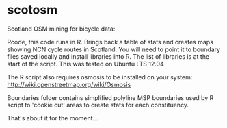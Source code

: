 scotosm
=======

Scotland OSM mining for bicycle data:

Rcode, this code runs in R. Brings back a table of stats and creates maps showing NCN cycle routes in Scotland. 
You will need to point it to  boundary files saved locally and install libraries into R. The list of libraries is at the start of the script. This was tested on Ubuntu LTS 12.04

The R script also requires osmosis to be installed on your system: http://wiki.openstreetmap.org/wiki/Osmosis

Boundaries folder contains simplified polyline MSP boundaries used by R script to 'cookie cut' areas to create stats for each constituency. 

That's about it for the moment...



